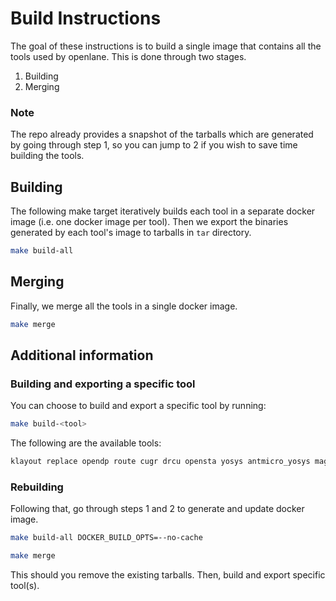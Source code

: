# Build Instructions

The goal of these instructions is to build a single image that contains all the tools used by openlane.
This is done through two stages.

1. Building
2. Merging

### Note

The repo already provides a snapshot of the tarballs which are generated by going through step 1, so you can jump to 2 if you wish to save time building the tools.

## Building

The following make target iteratively builds each tool in a separate docker image (i.e. one docker image per tool). Then we export the binaries generated by each tool's image to tarballs in `tar` directory.

```bash
make build-all
```

## Merging

Finally, we merge all the tools in a single docker image.

```bash
make merge
```

## Additional information

### Building and exporting a specific tool

You can choose to build and export a specific tool by running:

```bash
make build-<tool>
```

The following are the available tools:

```bash
klayout replace opendp route cugr drcu opensta yosys antmicro_yosys magic openroad_app opendb padring netgen vlogtoverilog cvc
```

### Rebuilding
Following that, go through steps 1 and 2 to generate and update docker image.

```bash
make build-all DOCKER_BUILD_OPTS=--no-cache

make merge
```

This should you remove the existing tarballs. Then, build and export specific tool(s).
